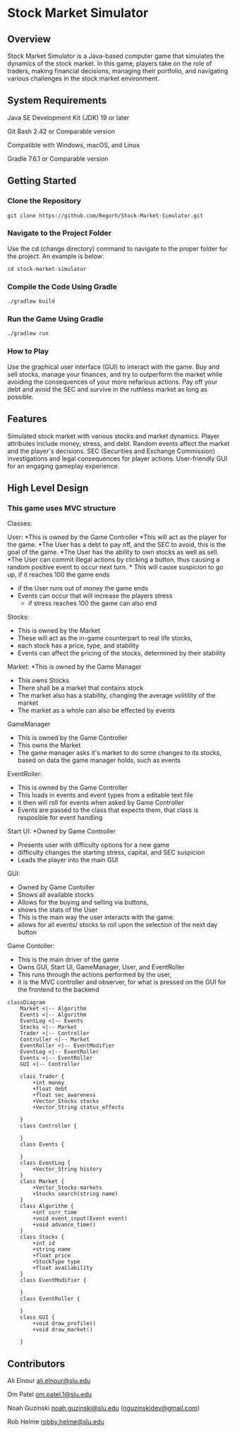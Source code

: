 # Stock Market Simulator
## Overview
Stock Market Simulator is a Java-based computer game that simulates the dynamics of the stock market. In this game, players take on the role of traders, making financial decisions, managing their portfolio, and navigating various challenges in the stock market environment. 

## System Requirements
Java SE Development Kit (JDK) 19 or later

Git Bash 2.42 or Comparable version

Compatible with Windows, macOS, and Linux

Gradle 7.6.1 or Comparable version
## Getting Started
### Clone the Repository
```
git clone https://github.com/Regorh/Stock-Market-Simulator.git
```
### Navigate to the Project Folder
Use the cd (change directory) command to navigate to the proper folder for the project. An example is below:
```
cd stock-market-simulator
```
### Compile the Code Using Gradle
```
./gradlew build
```
### Run the Game Using Gradle
```
./gradlew run
```
### How to Play
Use the graphical user interface (GUI) to interact with the game.
Buy and sell stocks, manage your finances, and try to outperform the market while avoiding the consequences of your more nefarious actions. Pay off your debt and avoid the SEC and survive in the ruthless market as long as possible.

## Features
Simulated stock market with various stocks and market dynamics.
Player attributes include money, stress, and debt.
Random events affect the market and the player's decisions.
SEC (Securities and Exchange Commission) investigations and legal consequences for player actions.
User-friendly GUI for an engaging gameplay experience.

## High Level Design

### This game uses MVC structure

Classes:

User:
*This is owned by the Game Controller
*This will act as the player for the game.
*The User has a debt to pay off, and the SEC to avoid, this is the goal of the game.
*The User has the ability to own stocks as well as sell.
*The User can commit illegal actions by clicking a button, thus causing a random positive event to occur next turn.
	* This will cause suspicion to go up, if it reaches 100 the game ends
* if the User runs out of money the game ends
* Events can occur that will increase the players stress
	* if stress reaches 100 the game can also end
  
Stocks:
* This is owned by the Market
* These will act as the in-game counterpart to real life stocks,
* each stock has a price, type, and stability
* Events can affect the pricing of the stocks, determined by their stability
  
Market:
*This is owned by the Game Manager
* This owns Stocks
* There shall be a market that contains stock
* The market also has a stability, changing the average volitility of the market
* The market as a whole can also be effected by events

GameManager
* This is owned by the Game Controller
* This owns the Market
* The game manager asks it's market to do some changes to its stocks, based on data the game manager holds, such as events

EventRoller:
* This is owned by the Game Controller
* This loads in events and event types from a editable text file
* it then will roll for events when asked by Game Controller
* Events are passed to the class that expects them, that class is resposible for event handling
	
Start UI:
*Owned by Game Controller
* Presents user with difficulty options for a new game
* difficulty changes the starting stress, capital, and SEC suspicion
* Leads the player into the main GUI
  
GUI:
* Owned by Game Contoller
* Shows all available stocks
* Allows for the buying and selling via buttons,
* shows the stats of the User
* This is the main way the user interacts with the game.
* allows for all events/ stocks to roll upon the selection of the next day button

Game Contoller:
* This is the main driver of the game
* Owns GUI, Start UI, GameManager, User, and EventRoller
* This runs through the actions performed by the user, 
* it is the MVC controller and observer, for what is pressed on the GUI for the frontend to the backend
  




```mermaid
classDiagram
    Market <|-- Algorithm
    Events <|-- Algorithm
    EventLog <|-- Events
    Stocks <|-- Market
    Trader <|-- Controller
    Controller <|-- Market
    EventRoller <|-- EventModifier
    EventLog <|-- EventRoller
    Events <|-- EventRoller
    GUI <|-- Controller
    
    class Trader {
        +int money
        +float debt
        +float sec_awareness
        +Vector_Stocks stocks
        +Vector_String status_effects

    }
    class Controller {

    }
    class Events {
        
    }
    class EventLog {
        +Vector_String history
    }
    class Market {
        +Vector_Stocks markets
        +Stocks search(string name)
    }
    class Algorithm {
        +int curr_time
        +void event_input(Event event)
        +void advance_time()
    }
    class Stocks {
        +int id
        +string name
        +float price
        +StockType type
        +float availability
    }
    class EventModifier {

    }
    class EventRoller {

    }
    class GUI {
        +void draw_profile()
        +void draw_market()
        
    }
```

## Contributors
Ali Elnour ali.elnour@slu.edu

Om Patel om.patel.1@slu.edu

Noah Guzinski noah.guzinski@slu.edu (nguzinskidev@gmail.com)

Rob Helme robby.helme@slu.edu

